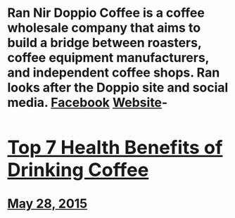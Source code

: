 # Ran Nir Doppio Coffee is a coffee wholesale company that aims to build a bridge between roasters, coffee equipment manufacturers, and independent coffee shops. Ran looks after the Doppio site and social media. [Facebook](https://www.facebook.com/doppiocoffeeltd) [Website](https://doppiocoffee.co.uk/)- [<h2>Top 7 Health Benefits of Drinking Coffee</h2>May 28, 2015](https://ineedcoffee.com/top-7-health-benefits-of-drinking-coffee/)